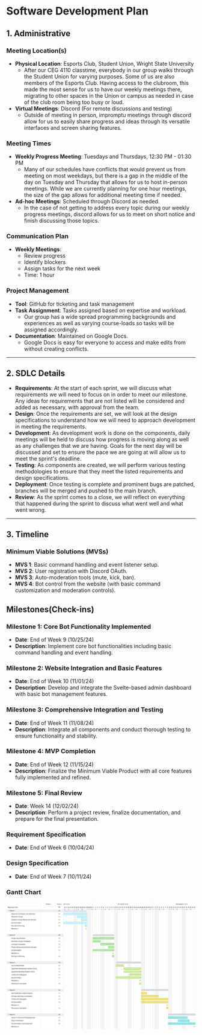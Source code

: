 # Software Development Plan

## 1. Administrative
### Meeting Location(s)
- **Physical Location**: Esports Club, Student Union, Wright State University
    - After our CEG 4110 classtime, everybody in our group walks through the Student Union for varying purposes. Some of us are also members of the Esports Club. Having access to the clubroom, this made the most sense for us to have our weekly meetings there, migrating to other spaces in the Union or campus as needed in case of the club room being too busy or loud.  
- **Virtual Meetings**: Discord (For remote discussions and testing)
    - Outside of meeting in person, impromptu meetings through discord allow for us to easily share progress and ideas through its versatile interfaces and screen sharing features.

### Meeting Times
- **Weekly Progress Meeting**: Tuesdays and Thursdays, 12:30 PM - 01:30 PM
    - Many of our schedules have conflicts that would prevent us from meeting on most weekdays, but there is a gap in the middle of the day on Tuesday and Thursday that allows for us to host in-person meetings. While we are currently planning for one hour meetings, the size of the gap allows for additional meeting time if needed. 
- **Ad-hoc Meetings**: Scheduled through Discord as needed.
    - In the case of not getting to address every topic during our weekly progress meetings, discord allows for us to meet on short notice and finish discussing those topics.

### Communication Plan
- **Weekly Meetings**:
    - Review progress
    - Identify blockers
    - Assign tasks for the next week
    - Time: 1 hour

### Project Management
- **Tool**: GitHub for ticketing and task management
- **Task Assignment**: Tasks assigned based on expertise and workload.
    - Our group has a wide spread programming backgrounds and experiences as well as varying course-loads so tasks will be assigned accordingly.
- **Documentation**: Maintained on Google Docs.
    - Google Docs is easy for everyone to access and make edits from without creating conflicts.

---

## 2. SDLC Details
- **Requirements**: At the start of each sprint, we will discuss what requirements we will need to focus on in order to meet our milestone. Any ideas for requirements that are not listed will be considered and added as necessary, with approval from the team.
- **Design**: Once the requirements are set, we will look at the design specifications to understand how we will need to approach development in meeting the requirements. 
- **Development**: As development work is done on the components, daily meetings will be held to discuss how progress is moving along as well as any challenges that we are having. Goals for the next day will be discussed and set to ensure the pace we are going at will allow us to meet the sprint's deadline. 
- **Testing**: As components are created, we will perform various testing methodologies to ensure that they meet the listed requirements and design specifications.
- **Deployment**: Once testing is complete and prominent bugs are patched, branches will be merged and pushed to the main branch.
- **Review**: As the sprint comes to a close, we will reflect on everything that happened during the sprint to discuss what went well and what went wrong.
---

## 3. Timeline

### Minimum Viable Solutions (MVSs)
- **MVS 1**: Basic command handling and event listener setup.
- **MVS 2**: User registration with Discord OAuth.
- **MVS 3**: Auto-moderation tools (mute, kick, ban).
- **MVS 4**: Bot control from the website (with basic command customization and moderation controls).

## Milestones(Check-ins)

### Milestone 1: Core Bot Functionality Implemented
- **Date**: End of Week 9 (10/25/24)
- **Description**: Implement core bot functionalities including basic command handling and event handling.

### Milestone 2: Website Integration and Basic Features
- **Date**: End of Week 10 (11/01/24)
- **Description**: Develop and integrate the Svelte-based admin dashboard with basic bot management features.

### Milestone 3: Comprehensive Integration and Testing
- **Date**: End of Week 11 (11/08/24)
- **Description**: Integrate all components and conduct thorough testing to ensure functionality and stability.

### Milestone 4: MVP Completion
- **Date**: End of Week 12 (11/15/24)
- **Description**: Finalize the Minimum Viable Product with all core features fully implemented and refined.

### Milestone 5: Final Review
- **Date**: Week 14 (12/02/24)
- **Description**: Perform a project review, finalize documentation, and prepare for the final presentation.


### Requirement Specification

- **Date**: End of Week 6 (10/04/24)

### Design Specification

- **Date**: End of Week 7 (10/11/24)

### Gantt Chart

![gantt](../assets/gantt-chart.png)
